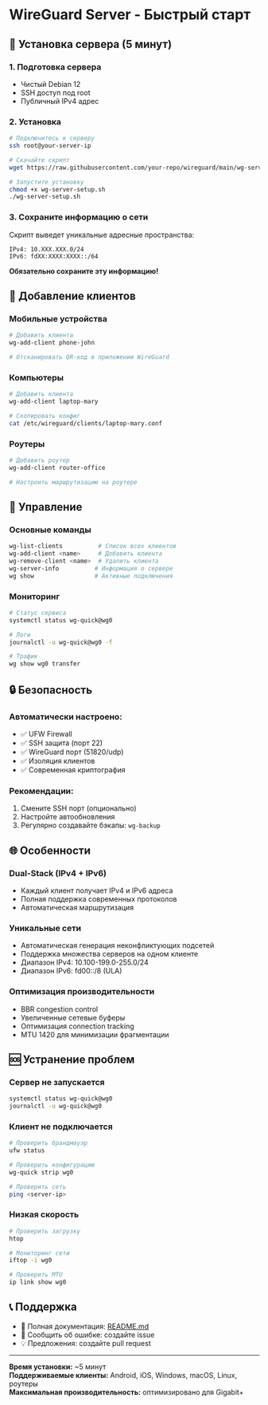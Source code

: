 # WireGuard Server - Быстрый старт

## 🚀 Установка сервера (5 минут)

### 1. Подготовка сервера
- Чистый Debian 12
- SSH доступ под root
- Публичный IPv4 адрес

### 2. Установка
```bash
# Подключитесь к серверу
ssh root@your-server-ip

# Скачайте скрипт
wget https://raw.githubusercontent.com/your-repo/wireguard/main/wg-server-setup.sh

# Запустите установку
chmod +x wg-server-setup.sh
./wg-server-setup.sh
```

### 3. Сохраните информацию о сети
Скрипт выведет уникальные адресные пространства:
```
IPv4: 10.XXX.XXX.0/24
IPv6: fdXX:XXXX:XXXX::/64
```
**Обязательно сохраните эту информацию!**

## 📱 Добавление клиентов

### Мобильные устройства
```bash
# Добавить клиента
wg-add-client phone-john

# Отсканировать QR-код в приложении WireGuard
```

### Компьютеры
```bash
# Добавить клиента
wg-add-client laptop-mary

# Скопировать конфиг
cat /etc/wireguard/clients/laptop-mary.conf
```

### Роутеры
```bash
# Добавить роутер
wg-add-client router-office

# Настроить маршрутизацию на роутере
```

## 🔧 Управление

### Основные команды
```bash
wg-list-clients          # Список всех клиентов
wg-add-client <name>     # Добавить клиента
wg-remove-client <name>  # Удалить клиента
wg-server-info          # Информация о сервере
wg show                 # Активные подключения
```

### Мониторинг
```bash
# Статус сервиса
systemctl status wg-quick@wg0

# Логи
journalctl -u wg-quick@wg0 -f

# Трафик
wg show wg0 transfer
```

## 🔒 Безопасность

### Автоматически настроено:
- ✅ UFW Firewall
- ✅ SSH защита (порт 22)
- ✅ WireGuard порт (51820/udp)
- ✅ Изоляция клиентов
- ✅ Современная криптография

### Рекомендации:
1. Смените SSH порт (опционально)
2. Настройте автообновления
3. Регулярно создавайте бэкапы: `wg-backup`

## 🌐 Особенности

### Dual-Stack (IPv4 + IPv6)
- Каждый клиент получает IPv4 и IPv6 адреса
- Полная поддержка современных протоколов
- Автоматическая маршрутизация

### Уникальные сети
- Автоматическая генерация неконфликтующих подсетей
- Поддержка множества серверов на одном клиенте
- Диапазон IPv4: 10.100-199.0-255.0/24
- Диапазон IPv6: fd00::/8 (ULA)

### Оптимизация производительности
- BBR congestion control
- Увеличенные сетевые буферы
- Оптимизация connection tracking
- MTU 1420 для минимизации фрагментации

## 🆘 Устранение проблем

### Сервер не запускается
```bash
systemctl status wg-quick@wg0
journalctl -u wg-quick@wg0
```

### Клиент не подключается
```bash
# Проверить брандмауэр
ufw status

# Проверить конфигурацию
wg-quick strip wg0

# Проверить сеть
ping <server-ip>
```

### Низкая скорость
```bash
# Проверить загрузку
htop

# Мониторинг сети
iftop -i wg0

# Проверить MTU
ip link show wg0
```

## 📞 Поддержка

- 📖 Полная документация: [README.md](README.md)
- 🐛 Сообщить об ошибке: создайте issue
- 💡 Предложения: создайте pull request

---

**Время установки:** ~5 минут  
**Поддерживаемые клиенты:** Android, iOS, Windows, macOS, Linux, роутеры  
**Максимальная производительность:** оптимизировано для Gigabit+
